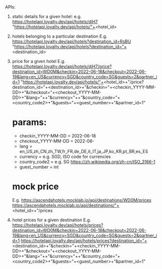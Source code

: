 APIs:
1. static details for a given hotel:
    e.g. https://hotelapi.loyalty.dev/api/hotels/diH7 
    "https://hotelapi.loyalty.dev/api/hotels/"+<hotel_id>

2. hotels belonging to a particular destination
    E.g. https://hotelapi.loyalty.dev/api/hotels?destination_id=RsBU
    "https://hotelapi.loyalty.dev/api/hotels?destination_id="+<destination_id>

3. price for a given hotel
    E.g. https://hotelapi.loyalty.dev/api/hotels/diH7/price?destination_id=WD0M&checkin=2022-06-18&checkout=2022-06-19&lang=en_US&currency=SGD&country_code=SG&guests=2&partner_id=1
    "https://hotelapi.loyalty.dev/api/hotels/"+<hotel_id>+"/price?destination_id="+<destination_id>+"&checkin="+<checkin_YYYY-MM-DD>+"&checkout="+<checkout_YYYY-MM-DD>+"&lang="+<lang>+"&currency="+<currency>+"&country_code="+<country_code2>+"&guests="+<guest_number>+"&partner_id=1"
    # params:
    - checkin_YYYY-MM-DD = 2022-06-18
    - checkout_YYYY-MM-DD = 2022-06-
    - lang = en_US,zh_CN,zh_TW,fr_FR,de_DE,it_IT,ja_JP,ko_KR,pt_BR,es_ES
    - currency = e.g. SGD, ISO code for currencies
    - country_code2 =  e.g. SG https://zh.wikipedia.org/zh-cn/ISO_3166-1
    - guest_number = int

    # mock price
    E.g. https://ascendahotels.mocklab.io/api/destinations/WD0M/prices 
    https://ascendahotels.mocklab.io/api/destinations/"+<hotel_id>+"/prices 

4. hotel prices for a given destination
    E.g. https://hotelapi.loyalty.dev/api/hotels/prices?destination_id=WD0M&checkin=2022-06-18&checkout=2022-06-19&lang=en_US&currency=SGD&country_code=SG&guests=2&partner_id=1
    https://hotelapi.loyalty.dev/api/hotels/prices?destination_id="+<destination_id>+"&checkin="+<checkin_YYYY-MM-DD>+"&checkout="+<checkout_YYYY-MM-DD>+"&lang="+<lang>+"&currency="+<currency>+"&country_code="+<country_code2>+"&guests="+<guest_number>+"&partner_id=1"




